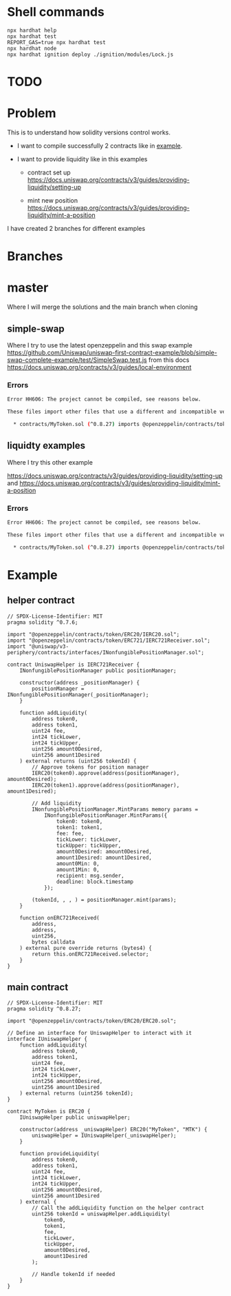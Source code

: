 # Shell commands

```shell
npx hardhat help
npx hardhat test
REPORT_GAS=true npx hardhat test
npx hardhat node
npx hardhat ignition deploy ./ignition/modules/Lock.js
```

# TODO

# Problem

This is to understand how solidity versions control works.

- I want to compile successfully 2 contracts like in [example](#example).

- I want to provide liquidity like in this examples

  - contract set up https://docs.uniswap.org/contracts/v3/guides/providing-liquidity/setting-up

  - mint new position https://docs.uniswap.org/contracts/v3/guides/providing-liquidity/mint-a-position

I have created 2 branches for different examples

# Branches

# master

Where I will merge the solutions and the main branch when cloning

## simple-swap

Where I try to use the latest openzeppelin and this swap example https://github.com/Uniswap/uniswap-first-contract-example/blob/simple-swap-complete-example/test/SimpleSwap.test.js from this docs https://docs.uniswap.org/contracts/v3/guides/local-environment

### Errors

```bash
Error HH606: The project cannot be compiled, see reasons below.

These files import other files that use a different and incompatible version of Solidity:

  * contracts/MyToken.sol (^0.8.27) imports @openzeppelin/contracts/token/ERC20/ERC20.sol (>=0.6.0 <0.8.0)
```

## liquidty examples

Where I try this other example

https://docs.uniswap.org/contracts/v3/guides/providing-liquidity/setting-up and https://docs.uniswap.org/contracts/v3/guides/providing-liquidity/mint-a-position

### Errors

```bash
Error HH606: The project cannot be compiled, see reasons below.

These files import other files that use a different and incompatible version of Solidity:

  * contracts/MyToken.sol (^0.8.27) imports @openzeppelin/contracts/token/ERC20/ERC20.sol (>=0.6.0 <0.8.0)
```

# Example

## helper contract

```solidity
// SPDX-License-Identifier: MIT
pragma solidity ^0.7.6;

import "@openzeppelin/contracts/token/ERC20/IERC20.sol";
import "@openzeppelin/contracts/token/ERC721/IERC721Receiver.sol";
import "@uniswap/v3-periphery/contracts/interfaces/INonfungiblePositionManager.sol";

contract UniswapHelper is IERC721Receiver {
    INonfungiblePositionManager public positionManager;

    constructor(address _positionManager) {
        positionManager = INonfungiblePositionManager(_positionManager);
    }

    function addLiquidity(
        address token0,
        address token1,
        uint24 fee,
        int24 tickLower,
        int24 tickUpper,
        uint256 amount0Desired,
        uint256 amount1Desired
    ) external returns (uint256 tokenId) {
        // Approve tokens for position manager
        IERC20(token0).approve(address(positionManager), amount0Desired);
        IERC20(token1).approve(address(positionManager), amount1Desired);

        // Add liquidity
        INonfungiblePositionManager.MintParams memory params =
            INonfungiblePositionManager.MintParams({
                token0: token0,
                token1: token1,
                fee: fee,
                tickLower: tickLower,
                tickUpper: tickUpper,
                amount0Desired: amount0Desired,
                amount1Desired: amount1Desired,
                amount0Min: 0,
                amount1Min: 0,
                recipient: msg.sender,
                deadline: block.timestamp
            });

        (tokenId, , , ) = positionManager.mint(params);
    }

    function onERC721Received(
        address,
        address,
        uint256,
        bytes calldata
    ) external pure override returns (bytes4) {
        return this.onERC721Received.selector;
    }
}
```

## main contract

```solidity
// SPDX-License-Identifier: MIT
pragma solidity ^0.8.27;

import "@openzeppelin/contracts/token/ERC20/ERC20.sol";

// Define an interface for UniswapHelper to interact with it
interface IUniswapHelper {
    function addLiquidity(
        address token0,
        address token1,
        uint24 fee,
        int24 tickLower,
        int24 tickUpper,
        uint256 amount0Desired,
        uint256 amount1Desired
    ) external returns (uint256 tokenId);
}

contract MyToken is ERC20 {
    IUniswapHelper public uniswapHelper;

    constructor(address _uniswapHelper) ERC20("MyToken", "MTK") {
        uniswapHelper = IUniswapHelper(_uniswapHelper);
    }

    function provideLiquidity(
        address token0,
        address token1,
        uint24 fee,
        int24 tickLower,
        int24 tickUpper,
        uint256 amount0Desired,
        uint256 amount1Desired
    ) external {
        // Call the addLiquidity function on the helper contract
        uint256 tokenId = uniswapHelper.addLiquidity(
            token0,
            token1,
            fee,
            tickLower,
            tickUpper,
            amount0Desired,
            amount1Desired
        );

        // Handle tokenId if needed
    }
}
```
